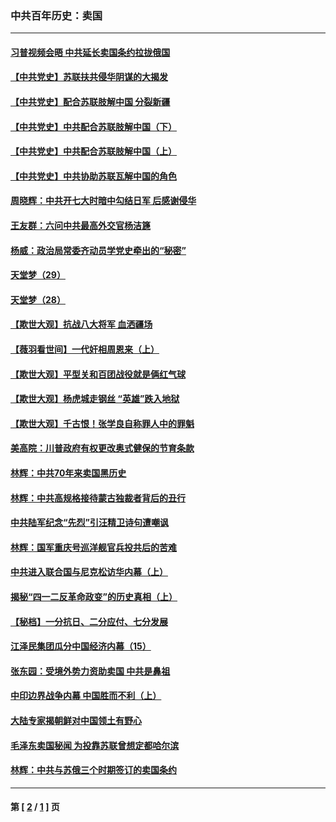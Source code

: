 ### 中共百年历史：卖国
---
#### [习普视频会晤 中共延长卖国条约拉拢俄国](../../pages/nf1176117/n13060971.md?09280430) 
#### [【中共党史】苏联扶共侵华阴谋的大揭发](../../pages/nf1176117/n13056050.md?09280430) 
#### [【中共党史】配合苏联肢解中国 分裂新疆](../../pages/nf1176117/n13040700.md?09280430) 
#### [【中共党史】中共配合苏联肢解中国（下）](../../pages/nf1176117/n13035660.md?09280430) 
#### [【中共党史】中共配合苏联肢解中国（上）](../../pages/nf1176117/n13030262.md?09280430) 
#### [【中共党史】中共协助苏联瓦解中国的角色](../../pages/nf1176117/n13018109.md?09280430) 
#### [周晓辉：中共开七大时暗中勾结日军 后感谢侵华](../../pages/nf1176117/n12921960.md?09280430) 
#### [王友群：六问中共最高外交官杨洁篪](../../pages/nf1176117/n12836495.md?09280430) 
#### [杨威：政治局常委齐动员学党史牵出的“秘密”](../../pages/nf1176117/n12764642.md?09280430) 
#### [天堂梦（29）](../../pages/nf1176117/n12408465.md?09280430) 
#### [天堂梦（28）](../../pages/nf1176117/n12408309.md?09280430) 
#### [【欺世大观】抗战八大将军 血洒疆场](../../pages/nf1176117/n12357044.md?09280430) 
#### [【薇羽看世间】一代奸相周恩来（上）](../../pages/nf1176117/n12401109.md?09280430) 
#### [【欺世大观】平型关和百团战役就是俩红气球](../../pages/nf1176117/n12359157.md?09280430) 
#### [【欺世大观】杨虎城走钢丝 “英雄”跌入地狱](../../pages/nf1176117/n12358840.md?09280430) 
#### [【欺世大观】千古恨！张学良自称罪人中的罪魁](../../pages/nf1176117/n12358629.md?09280430) 
#### [美高院：川普政府有权更改奥式健保的节育条款](../../pages/nf1176117/n12242171.md?09280430) 
#### [林辉：中共70年来卖国黑历史](../../pages/nf1176117/n11552181.md?09280430) 
#### [林辉：中共高规格接待蒙古独裁者背后的丑行](../../pages/nf1176117/n11225005.md?09280430) 
#### [中共陆军纪念“先烈”引汪精卫诗句遭嘲讽](../../pages/nf1176117/n11153345.md?09280430) 
#### [林辉：国军重庆号巡洋舰官兵投共后的苦难](../../pages/nf1176117/n10997801.md?09280430) 
#### [中共进入联合国与尼克松访华内幕（上）](../../pages/nf1176117/n10138788.md?09280430) 
#### [揭秘“四一二反革命政变”的历史真相（上）](../../pages/nf1176117/n9996650.md?09280430) 
#### [【秘档】一分抗日、二分应付、七分发展](../../pages/nf1176117/n9331484.md?09280430) 
#### [江泽民集团瓜分中国经济内幕（15）](../../pages/nf1176117/n9268584.md?09280430) 
#### [张东园：受境外势力资助卖国 中共是鼻祖](../../pages/nf1176117/n9272480.md?09280430) 
#### [中印边界战争内幕 中国胜而不利（上）](../../pages/nf1176117/n9252458.md?09280430) 
#### [大陆专家揭朝鲜对中国领土有野心](../../pages/nf1176117/n9074056.md?09280430) 
#### [毛泽东卖国秘闻 为投靠苏联曾想定都哈尔滨](../../pages/nf1176117/n9058631.md?09280430) 
#### [林辉：中共与苏俄三个时期签订的卖国条约](../../pages/nf1176117/n9036062.md?09280430) 

---
#### 第 [ [2](./2.md?09280430) / [1](./1.md?09280430) ] 页
